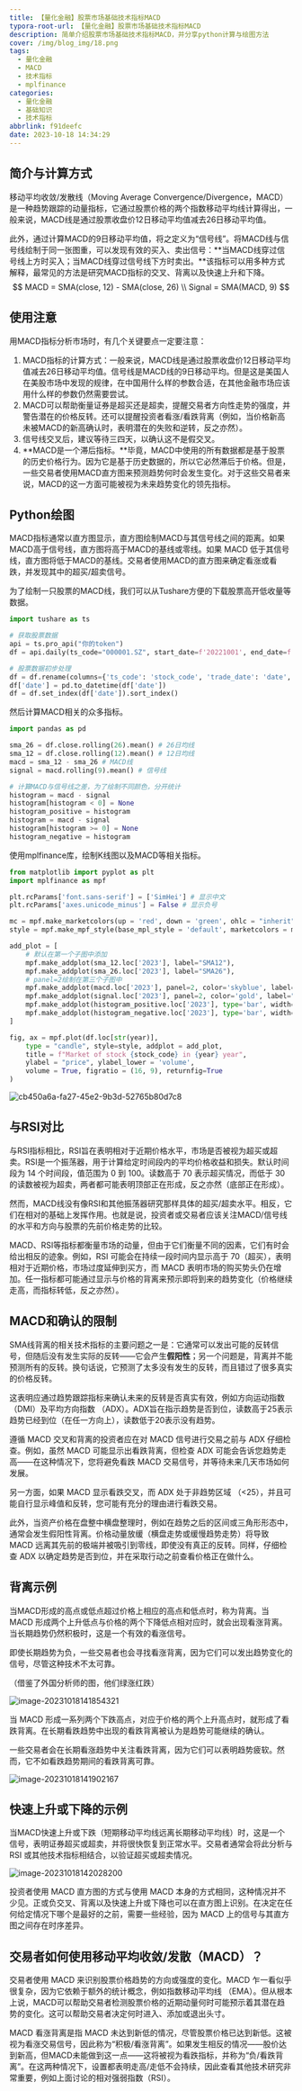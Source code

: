 ```yaml
---
title: 【量化金融】股票市场基础技术指标MACD
typora-root-url: 【量化金融】股票市场基础技术指标MACD
description: 简单介绍股票市场基础技术指标MACD，并分享python计算与绘图方法
cover: /img/blog_img/18.png
tags:
  - 量化金融
  - MACD
  - 技术指标
  - mplfinance
categories:
  - 量化金融
  - 基础知识
  - 技术指标
abbrlink: f91deefc
date: 2023-10-18 14:34:29
---
```


## 简介与计算方式

移动平均收敛/发散线（Moving Average Convergence/Divergence，MACD）是一种趋势跟踪的动量指标，它通过股票价格的两个指数移动平均线计算得出，一般来说，MACD线是通过股票收盘价12日移动平均值减去26日移动平均值。

此外，通过计算MACD的9日移动平均值，将之定义为“信号线”。将MACD线与信号线绘制于同一张图重，可以发现有效的买入、卖出信号：**当MACD线穿过信号线上方时买入；当MACD线穿过信号线下方时卖出。**该指标可以用多种方式解释，最常见的方法是研究MACD指标的交叉、背离以及快速上升和下降。
$$
MACD = SMA(close, 12) - SMA(close, 26) \\
Signal = SMA(MACD, 9)
$$



## 使用注意

用MACD指标分析市场时，有几个关键要点一定要注意：

1. MACD指标的计算方式：一般来说，MACD线是通过股票收盘价12日移动平均值减去26日移动平均值。信号线是MACD线的9日移动平均。但是这是美国人在美股市场中发现的规律，在中国用什么样的参数合适，在其他金融市场应该用什么样的参数仍然需要尝试。
2. MACD可以帮助衡量证券是超买还是超卖，提醒交易者方向性走势的强度，并警告潜在的价格反转。还可以提醒投资者看涨/看跌背离（例如，当价格新高未被MACD的新高确认时，表明潜在的失败和逆转，反之亦然）。
3. 信号线交叉后，建议等待三四天，以确认这不是假交叉。
4. **MACD是一个滞后指标。**毕竟，MACD中使用的所有数据都是基于股票的历史价格行为。因为它是基于历史数据的，所以它必然滞后于价格。但是，一些交易者使用MACD直方图来预测趋势何时会发生变化。对于这些交易者来说，MACD的这一方面可能被视为未来趋势变化的领先指标。



## Python绘图

MACD指标通常以直方图显示，直方图绘制MACD与其信号线之间的距离。如果MACD高于信号线，直方图将高于MACD的基线或零线。如果 MACD 低于其信号线，直方图将低于MACD的基线。交易者使用MACD的直方图来确定看涨或看跌，并发现其中的超买/超卖信号。

为了绘制一只股票的MACD线，我们可以从Tushare方便的下载股票高开低收量等数据。

```python
import tushare as ts

# 获取股票数据
api = ts.pro_api("你的token")
df = api.daily(ts_code="000001.SZ", start_date=f'20221001', end_date=f'20231231')

# 股票数据初步处理
df = df.rename(columns={'ts_code': 'stock_code', 'trade_date': 'date', 'vol': 'volume'})
df['date'] = pd.to_datetime(df['date'])
df = df.set_index(df['date']).sort_index()
```

然后计算MACD相关的众多指标。

```python
import pandas as pd

sma_26 = df.close.rolling(26).mean() # 26日均线
sma_12 = df.close.rolling(12).mean() # 12日均线
macd = sma_12 - sma_26 # MACD线
signal = macd.rolling(9).mean() # 信号线

# 计算MACD与信号线之差，为了绘制不同颜色，分开统计
histogram = macd - signal  
histogram[histogram < 0] = None  
histogram_positive = histogram
histogram = macd - signal  
histogram[histogram >= 0] = None  
histogram_negative = histogram
```

使用mplfinance库，绘制K线图以及MACD等相关指标。

```python
from matplotlib import pyplot as plt
import mplfinance as mpf

plt.rcParams['font.sans-serif'] = ['SimHei'] # 显示中文
plt.rcParams['axes.unicode_minus'] = False # 显示负号

mc = mpf.make_marketcolors(up = 'red', down = 'green', ohlc = "inherit", volume = "inherit", alpha = 0.6)
style = mpf.make_mpf_style(base_mpl_style = 'default', marketcolors = mc)

add_plot = [
    # 默认在第一个子图中添加
    mpf.make_addplot(sma_12.loc['2023'], label="SMA12"), 
    mpf.make_addplot(sma_26.loc['2023'], label="SMA26"),
    # panel=2绘制在第三个子图中
    mpf.make_addplot(macd.loc['2023'], panel=2, color='skyblue', label="MACD"),
    mpf.make_addplot(signal.loc['2023'], panel=2, color='gold', label="signal"),
    mpf.make_addplot(histogram_positive.loc['2023'], type='bar', width=0.7, panel=2, color='b'), 
    mpf.make_addplot(histogram_negative.loc['2023'], type='bar', width=0.7, panel=2, color='fuchsia'),
]

fig, ax = mpf.plot(df.loc[str(year)],
    type = "candle", style=style, addplot = add_plot,
    title = f"Market of stock {stock_code} in {year} year",
    ylabel = "price", ylabel_lower = 'volume',
    volume = True, figratio = (16, 9), returnfig=True
)
```

![cb450a6a-fa27-45e2-9b3d-52765b80d7c8](/cb450a6a-fa27-45e2-9b3d-52765b80d7c8.png)

## 与RSI对比

<a href="https://www.6young.site/blog/24009e7e.html" target="cardlink_"></a>

与RSI指标相比，RSI旨在表明相对于近期价格水平，市场是否被视为超买或超卖。RSI是一个振荡器，用于计算给定时间段内的平均价格收益和损失。默认时间段为 14 个时间段，值范围为 0 到 100。读数高于 70 表示超买情况，而低于 30 的读数被视为超卖，两者都可能表明顶部正在形成，反之亦然（底部正在形成）。

然而，MACD线没有像RSI和其他振荡器研究那样具体的超买/超卖水平。相反，它们在相对的基础上发挥作用。也就是说，投资者或交易者应该关注MACD/信号线的水平和方向与股票的先前价格走势的比较。

MACD、RSI等指标都衡量市场的动量，但由于它们衡量不同的因素，它们有时会给出相反的迹象。例如，RSI 可能会在持续一段时间内显示高于 70（超买），表明相对于近期价格，市场过度延伸到买方，而 MACD 表明市场的购买势头仍在增加。任一指标都可能通过显示与价格的背离来预示即将到来的趋势变化（价格继续走高，而指标转低，反之亦然）。

## MACD和确认的限制

SMA线背离的相关技术指标的主要问题之一是：它通常可以发出可能的反转信号，但随后没有发生实际的反转——它会产生**假阳性**；另一个问题是，背离并不能预测所有的反转。换句话说，它预测了太多没有发生的反转，而且错过了很多真实的价格反转。

这表明应通过趋势跟踪指标来确认未来的反转是否真实有效，例如方向运动指数（DMI）及平均方向指数 （ADX）。ADX旨在指示趋势是否到位，读数高于25表示趋势已经到位（在任一方向上），读数低于20表示没有趋势。

遵循 MACD 交叉和背离的投资者应在对 MACD 信号进行交易之前与 ADX 仔细检查。例如，虽然 MACD 可能显示出看跌背离，但检查 ADX 可能会告诉您趋势走高——在这种情况下，您将避免看跌 MACD 交易信号，并等待未来几天市场如何发展。

另一方面，如果 MACD 显示看跌交叉，而 ADX 处于非趋势区域 （<25），并且可能自行显示峰值和反转，您可能有充分的理由进行看跌交易。

此外，当资产价格在盘整中横盘整理时，例如在趋势之后的区间或三角形形态中，通常会发生假阳性背离。价格动量放缓（横盘走势或缓慢趋势走势）将导致 MACD 远离其先前的极端并被吸引到零线，即使没有真正的反转。同样，仔细检查 ADX 以确定趋势是否到位，并在采取行动之前查看价格正在做什么。

## 背离示例

当MACD形成的高点或低点超过价格上相应的高点和低点时，称为背离。当 MACD 形成两个上升低点与价格的两个下降低点相对应时，就会出现看涨背离。当长期趋势仍然积极时，这是一个有效的看涨信号。

即使长期趋势为负，一些交易者也会寻找看涨背离，因为它们可以发出趋势变化的信号，尽管这种技术不太可靠。

（借鉴了外国分析师的图，他们绿涨红跌）

![image-20231018141854321](/image-20231018141854321.png)

当 MACD 形成一系列两个下跌高点，对应于价格的两个上升高点时，就形成了看跌背离。在长期看跌趋势中出现的看跌背离被认为是趋势可能继续的确认。

一些交易者会在长期看涨趋势中关注看跌背离，因为它们可以表明趋势疲软。然而，它不如看跌趋势期间的看跌背离可靠。

![image-20231018141902167](/image-20231018141902167.png)

## 快速上升或下降的示例

当MACD快速上升或下跌（短期移动平均线远离长期移动平均线）时，这是一个信号，表明证券超买或超卖，并将很快恢复到正常水平。交易者通常会将此分析与 RSI 或其他技术指标相结合，以验证超买或超卖情况。

![image-20231018142028200](/image-20231018142028200.png)

投资者使用 MACD 直方图的方式与使用 MACD 本身的方式相同，这种情况并不少见。正或负交叉、背离以及快速上升或下降也可以在直方图上识别。在决定在任何给定情况下哪个是最好的之前，需要一些经验，因为 MACD 上的信号与其直方图之间存在时序差异。

## 交易者如何使用移动平均收敛/发散（MACD）？

交易者使用 MACD 来识别股票价格趋势的方向或强度的变化。MACD 乍一看似乎很复杂，因为它依赖于额外的统计概念，例如指数移动平均线 （EMA）。但从根本上说，MACD可以帮助交易者检测股票价格的近期动量何时可能预示着其潜在趋势的变化。这可以帮助交易者决定何时进入、添加或退出头寸。

MACD 看涨背离是指 MACD 未达到新低的情况，尽管股票价格已达到新低。这被视为看涨交易信号，因此称为“积极/看涨背离”。如果发生相反的情况——股价达到新高，但MACD未能做到这一点——这将被视为看跌指标，并称为“负/看跌背离”。在这两种情况下，设置都表明走高/走低不会持续，因此查看其他技术研究非常重要，例如上面讨论的相对强弱指数（RSI）。
